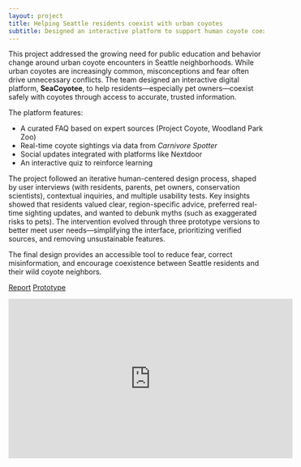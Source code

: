 ```yaml
---
layout: project
title: Helping Seattle residents coexist with urban coyotes 
subtitle: Designed an interactive platform to support human coyote coexistence 
---
```


<p>This project addressed the growing need for public education and behavior change around urban coyote encounters in Seattle neighborhoods. While urban coyotes are increasingly common, misconceptions and fear often drive unnecessary conflicts. The team designed an interactive digital platform, <strong>SeaCoyotee</strong>, to help residents—especially pet owners—coexist safely with coyotes through access to accurate, trusted information.</p>

<p>The platform features:</p>

<ul>
    <li>A curated FAQ based on expert sources (Project Coyote, Woodland Park Zoo)</li>
    <li>Real-time coyote sightings via data from <em>Carnivore Spotter</em></li>
    <li>Social updates integrated with platforms like Nextdoor</li>
    <li>An interactive quiz to reinforce learning</li>
</ul>

<p>The project followed an iterative human-centered design process, shaped by user interviews (with residents, parents, pet owners, conservation scientists), contextual inquiries, and multiple usability tests. Key insights showed that residents valued clear, region-specific advice, preferred real-time sighting updates, and wanted to debunk myths (such as exaggerated risks to pets). The intervention evolved through three prototype versions to better meet user needs—simplifying the interface, prioritizing verified sources, and removing unsustainable features.</p>

<p>The final design provides an accessible tool to reduce fear, correct misinformation, and encourage coexistence between Seattle residents and their wild coyote neighbors.</p>

<a href="/assets/projects/coyotes_design/Team Earth_Final Design Report Materials-1.pdf" target="_blank" class="button">Report</a>
<a href="/assets/projects/coyotes_design/Final Materials_Prototype Doc_Edited-1.pdf" target="_blank" class="button">Prototype</a>

<iframe width="560" height="315" src="https://www.youtube.com/watch?v=bDe2xGUe0Kc" frameborder="0" allowfullscreen></iframe> 
